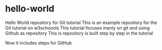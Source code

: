 # hello-world
Hello World repository for Git tutorial
This is an example repository for the Git tutorial on w3schoools
This tutorial focuses manly on git and using Github as repository
This is repository is built step by step in the tutorial

Now it includes steps for GitHub 
